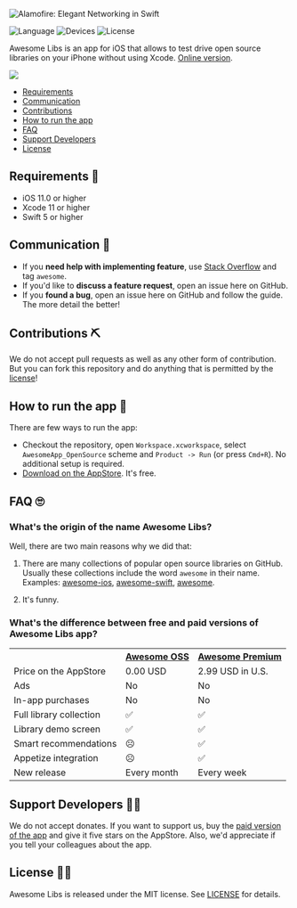 ![Alamofire: Elegant Networking in Swift](https://repository-images.githubusercontent.com/289075500/23fdea80-e330-11ea-8f3d-ee845919c37e)

![Language](https://img.shields.io/badge/Written%20in-Swift-orange)
![Devices](https://img.shields.io/badge/Runs%20on-iPhone-green)
![License](https://img.shields.io/badge/License-MIT-blue)

Awesome Libs is an app for iOS that allows to test drive open source libraries on your iPhone without using Xcode. [Online version](https://appetize.io/app/n67bct60a5vpbp5ccnxnrezdp8).

<p>
<a href="https://apps.apple.com/app/id1528271824">
  <img src="https://linkmaker.itunes.apple.com/en-us/badge-lrg.svg?kind=iossoftware" />
</a>
</p>

- [Requirements](#requirements-)
- [Communication](#communication-)
- [Contributions](#contributions-)
- [How to run the app](#how-to-run-the-app-)
- [FAQ](#faq-)
- [Support Developers](#support-developers-)
- [License](#license-)

## Requirements 📃

- iOS 11.0 or higher
- Xcode 11 or higher
- Swift 5 or higher

## Communication 📢

- If you **need help with implementing feature**, use [Stack Overflow](https://stackoverflow.com/questions/tagged/awesome) and tag `awesome`.
- If you'd like to **discuss a feature request**, open an issue here on GitHub.
- If you **found a bug**, open an issue here on GitHub and follow the guide. The more detail the better!

## Contributions ⛏

We do not accept pull requests as well as any other form of contribution. But you can fork this repository and do anything that is permitted by the [license](/LICENSE)!

## How to run the app 🚀

There are few ways to run the app:

* Checkout the repository, open `Workspace.xcworkspace`, select `AwesomeApp_OpenSource` scheme and `Product -> Run` (or press `Cmd+R`). No additional setup is required.
* [Download on the AppStore](https://apps.apple.com/app/id1528271824). It's free.

## FAQ 🙄

### What's the origin of the name Awesome Libs?

Well, there are two main reasons why we did that:

1. There are many collections of popular open source libraries on GitHub. Usually these collections include the word `awesome` in their name. Examples: [awesome-ios](https://github.com/vsouza/awesome-ios), [awesome-swift](https://github.com/matteocrippa/awesome-swift), [awesome](https://github.com/sindresorhus/awesome).

2. It's funny.

### What's the difference between free and paid versions of Awesome Libs app?

<table>
  <tr>
    <th></th>
    <th><a href="https://apps.apple.com/app/id1528271824">Awesome OSS</a></th>
    <th><a href="https://apps.apple.com/app/id1525970272">Awesome Premium</a></th>
  </tr>
  <tr>
    <td>Price on the AppStore</td>
    <td>0.00 USD</td>
    <td>2.99 USD in U.S.</td>
  </tr>
  <tr>
    <td>Ads</td>
    <td>No</td>
    <td>No</td>
  </tr>
  <tr>
    <td>In-app purchases</td>
    <td>No</td>
    <td>No</td>
  </tr>
  <tr>
    <td>Full library collection</td>
    <td>✅</td>
    <td>✅</td>
  </tr>
  <tr>
    <td>Library demo screen</td>
    <td>✅</td>
    <td>✅</td>
  </tr>
  <tr>
    <td>Smart recommendations</td>
    <td>☹</td>
    <td>✅</td>
  </tr>
  <tr>
    <td>Appetize integration</td>
    <td>☹</td>
    <td>✅</td>
  </tr>
  <tr>
    <td>New release</td>
    <td>Every month</td>
    <td>Every week</td>
  </tr>
</table>

## Support Developers 👨‍💻

We do not accept donates. If you want to support us, buy the [paid version of the app](https://apps.apple.com/app/id1525970272) and give it five stars on the AppStore. Also, we'd appreciate if you tell your colleagues about the app.

## License 👨‍🎓

Awesome Libs is released under the MIT license. See [LICENSE](/LICENSE) for details.

